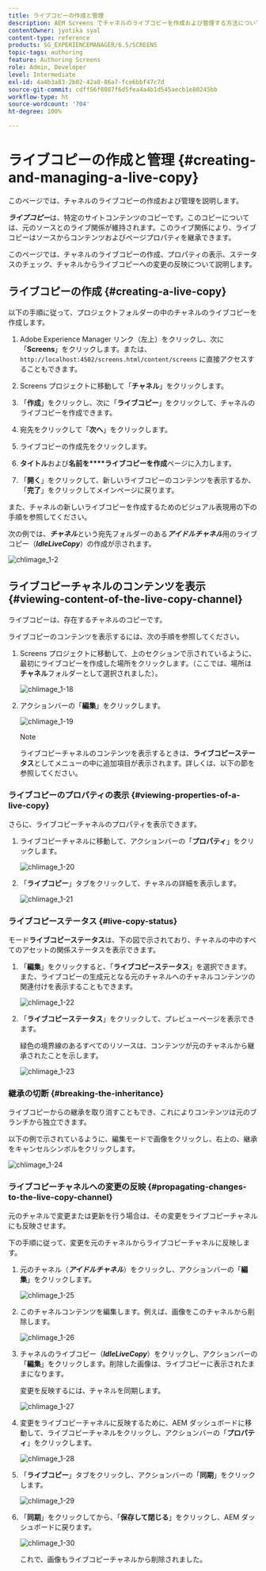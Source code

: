 ```yaml
---
title: ライブコピーの作成と管理
description: AEM Screens でチャネルのライブコピーを作成および管理する方法について説明します。
contentOwner: jyotika syal
content-type: reference
products: SG_EXPERIENCEMANAGER/6.5/SCREENS
topic-tags: authoring
feature: Authoring Screens
role: Admin, Developer
level: Intermediate
exl-id: 4a4b3a83-2b02-42a0-86a7-fce6bbf47c7d
source-git-commit: cdff56f0807f6d5fea4a4b1d545aecb1e80245bb
workflow-type: ht
source-wordcount: '704'
ht-degree: 100%

---
```


# ライブコピーの作成と管理 {#creating-and-managing-a-live-copy}

このページでは、チャネルのライブコピーの作成および管理を説明します。

***ライブコピー***&#x200B;は、特定のサイトコンテンツのコピーです。このコピーについては、元のソースとのライブ関係が維持されます。このライブ関係により、ライブコピーはソースからコンテンツおよびページプロパティを継承できます。

このページでは、チャネルのライブコピーの作成、プロパティの表示、ステータスのチェック、チャネルからライブコピーへの変更の反映について説明します。


## ライブコピーの作成 {#creating-a-live-copy}

以下の手順に従って、プロジェクトフォルダーの中のチャネルのライブコピーを作成します。

1. Adobe Experience Manager リンク（左上）をクリックし、次に「**Screens**」をクリックします。または、`http://localhost:4502/screens.html/content/screens` に直接アクセスすることもできます。

1. Screens プロジェクトに移動して「**チャネル**」をクリックします。
1. 「**作成**」をクリックし、次に「**ライブコピー**」をクリックして、チャネルのライブコピーを作成できます。
1. 宛先をクリックして「**次へ**」をクリックします。
1. ライブコピーの作成先をクリックします。
1. **タイトル**&#x200B;および&#x200B;**名前を****ライブコピーを作成**&#x200B;ページに入力します。

1. 「**開く**」をクリックして、新しいライブコピーのコンテンツを表示するか、「**完了**」をクリックしてメインページに戻ります。

また、チャネルの新しいライブコピーを作成するためのビジュアル表現用の下の手順を参照してください。

次の例では、***チャネル***&#x200B;という宛先フォルダーのある&#x200B;***アイドルチャネル***&#x200B;用のライブコピー（***IdleLiveCopy***）の作成が示されます。

![chlimage_1-2](assets/chlimage_1-2.gif)

## ライブコピーチャネルのコンテンツを表示 {#viewing-content-of-the-live-copy-channel}

ライブコピーは、存在するチャネルのコピーです。

ライブコピーのコンテンツを表示するには、次の手順を参照してください。

1. Screens プロジェクトに移動して、上のセクションで示されているように、最初にライブコピーを作成した場所をクリックします。（ここでは、場所は&#x200B;**チャネル**&#x200B;フォルダーとして選択されました）。

   ![chlimage_1-18](assets/chlimage_1-18.png)

1. アクションバーの「**編集**」をクリックします。

   ![chlimage_1-19](assets/chlimage_1-19.png)

   >[!NOTE]
   >
   >ライブコピーチャネルのコンテンツを表示するときは、**ライブコピーステータス**&#x200B;としてメニューの中に追加項目が表示されます。詳しくは、以下の節を参照してください。

### ライブコピーのプロパティの表示 {#viewing-properties-of-a-live-copy}

さらに、ライブコピーチャネルのプロパティを表示できます。

1. ライブコピーチャネルに移動して、アクションバーの「**プロパティ**」をクリックします。

   ![chlimage_1-20](assets/chlimage_1-20.png)

1. 「**ライブコピー**」タブをクリックして、チャネルの詳細を表示します。

   ![chlimage_1-21](assets/chlimage_1-21.png)

### ライブコピーステータス {#live-copy-status}

モード&#x200B;**ライブコピーステータス**&#x200B;は、下の図で示されており、チャネルの中のすべてのアセットの関係ステータスを表示できます。

1. 「**編集**」をクリックすると、「**ライブコピーステータス**」を選択できます。また、ライブコピーの生成元となる元のチャネルへのチャネルコンテンツの関連付けを表示することもできます。

   ![chlimage_1-22](assets/chlimage_1-22.png)

1. 「**ライブコピーステータス**」をクリックして、プレビューページを表示できます。

   緑色の境界線のあるすべてのリソースは、コンテンツが元のチャネルから継承されたことを示します。

   ![chlimage_1-23](assets/chlimage_1-23.png)

### 継承の切断 {#breaking-the-inheritance}

ライブコピーからの継承を取り消すこともでき、これによりコンテンツは元のブランチから独立できます。

以下の例で示されているように、編集モードで画像をクリックし、右上の、継承をキャンセルシンボルをクリックします。

![chlimage_1-24](assets/chlimage_1-24.png)

### ライブコピーチャネルへの変更の反映 {#propagating-changes-to-the-live-copy-channel}

元のチャネルで変更または更新を行う場合は、その変更をライブコピーチャネルにも反映させます。

下の手順に従って、変更を元のチャネルからライブコピーチャネルに反映します。

1. 元のチャネル（***アイドルチャネル***）をクリックし、アクションバーの「**編集**」をクリックします。

   ![chlimage_1-25](assets/chlimage_1-25.png)

1. このチャネルコンテンツを編集します。例えば、画像をこのチャネルから削除します。

   ![chlimage_1-26](assets/chlimage_1-26.png)

1. チャネルのライブコピー（***IdleLiveCopy***）をクリックし、アクションバーの「**編集**」をクリックします。削除した画像は、ライブコピーに表示されたままになります。

   変更を反映するには、チャネルを同期します。

   ![chlimage_1-27](assets/chlimage_1-27.png)

1. 変更をライブコピーチャネルに反映するために、AEM ダッシュボードに移動して、ライブコピーチャネルをクリックし、アクションバーの「**プロパティ**」をクリックします。

   ![chlimage_1-28](assets/chlimage_1-28.png)

1. 「**ライブコピー**」タブをクリックし、アクションバーの「**同期**」をクリックします。

   ![chlimage_1-29](assets/chlimage_1-29.png)

1. 「**同期**」をクリックしてから、「**保存して閉じる**」をクリックし、AEM ダッシュボードに戻ります。

   ![chlimage_1-30](assets/chlimage_1-30.png)

   これで、画像もライブコピーチャネルから削除されました。

